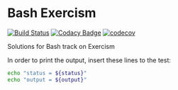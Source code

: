 # Bash Exercism

[![Build Status](https://travis-ci.com/tqa236/bash_exercism.svg?branch=master)](https://travis-ci.com/tqa236/bash_exercism)
[![Codacy Badge](https://api.codacy.com/project/badge/Grade/257e6ae1559f42a685611c83466e6426)](https://www.codacy.com/app/tqa236/bash_exercism?utm_source=github.com&utm_medium=referral&utm_content=tqa236/bash_exercism&utm_campaign=Badge_Grade)
[![codecov](https://codecov.io/gh/tqa236/bash_exercism/branch/master/graph/badge.svg)](https://codecov.io/gh/tqa236/bash_exercism)

Solutions for Bash track on Exercism

In order to print the output, insert these lines to the test:

```bash
echo "status = ${status}"
echo "output = ${output}"
```
